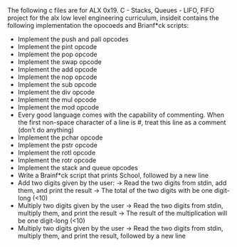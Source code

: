 The following c files are for ALX 0x19. C - Stacks, Queues - LIFO, FIFO project for the alx low level engineering curriculum, insideit contains the following implementation the opocoeds and Brianf*ck scripts:

* Implement the push and pall opcodes
* Implement the pint opcode
* Implement the pop opcode
* Implement the swap opcode
* Implement the add opcode
* Implement the nop opcode
* Implement the sub opcode
* Implement the div opcode
* Implement the mul opcode
* Implement the mod opcode
* Every good language comes with the capability of commenting. When the first non-space character of a line is #, treat this line as a comment (don’t do anything)
* Implement the pchar opcode
* Implement the pstr opcode
* Implement the rotl opcode
* Implement the rotr opcode
* Implement the stack and queue opcodes
* Write a Brainf*ck script that prints School, followed by a new line
* Add two digits given by the user:
    -> Read the two digits from stdin, add them, and print the result
    -> The total of the two digits with be one digit-long (<10)
* Multiply two digits given by the user
    -> Read the two digits from stdin, multiply them, and print the result
    -> The result of the multiplication will be one digit-long (<10)
* Multiply two digits given by the user
    -> Read the two digits from stdin, multiply them, and print the result, followed by a new line
